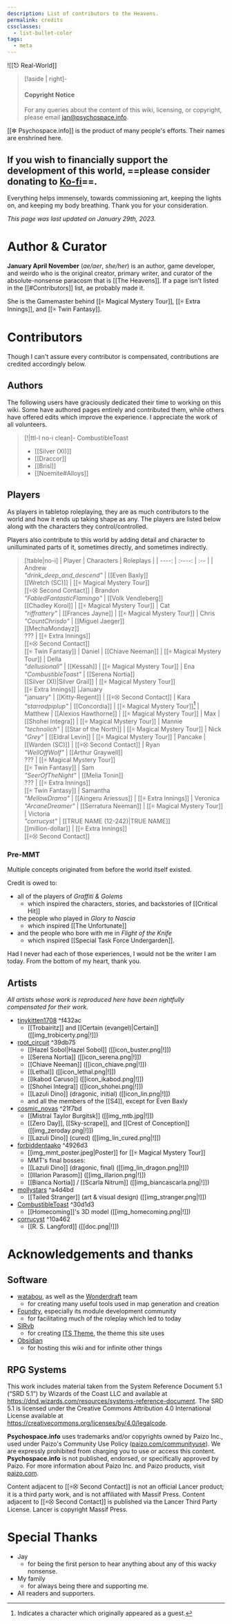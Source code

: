 ```yaml
---
description: List of contributors to the Heavens.
permalink: credits
cssclasses:
  - list-bullet-color
tags:
  - meta
---
```

![[⎋ Real-World]]
>[!aside | right]-
>#### Copyright Notice
>For any queries about the content of this wiki, licensing, or copyright, please email [jan@psychospace.info](mailto:jan@psychospace.info). 

[[✼ Psychospace.info]] is the product of many people's efforts. Their names are enshrined here.  

If you wish to financially support the development of this world, ==please consider donating to [Ko-fi](https://ko-fi.com/psychospace)==. 
---
Everything helps immensely, towards commissioning art, keeping the lights on, and keeping my body breathing. Thank you for your consideration.

*This page was last updated on January 29th, 2023.*


# Author & Curator
**January April November** (*ae/aer*, *she/her*) is an author, game developer, and weirdo who is the original creator, primary writer, and curator of the absolute-nonsense paracosm that is [[The Heavens]]. If a page isn't listed in the [[#Contributors]] list, ae probably made it.

She is the Gamemaster behind [[⍟ Magical Mystery Tour]], [[⍟ Extra Innings]], and [[⍟ Twin Fantasy]].

# Contributors

 Though I can't assure every contributor is compensated, contributions are credited accordingly below.

## Authors
The following users have graciously dedicated their time to working on this wiki. Some have authored pages entirely and contributed them, while others have offered edits which improve the experience. I appreciate the work of all volunteers.

>[!|ttl-l no-i clean]- CombustibleToast
>- [[Silver (XI)]]
>- [[Draccor]]
>- [[Brisl]]
>- [[Noemite#Alloys]]

## Players
As players in tabletop roleplaying, they are as much contributors to the world and how it ends up taking shape as any. The players are listed below along with the characters they control/controlled.

Players also contribute to this world by adding detail and character to unilluminated parts of it, sometimes directly, and sometimes indirectly.

>[!table|no-i]
>| Player | Characters | Roleplays |
>| ----: | :----: | :-- |
>| Andrew <br>*"drink_deep_and_descend"* | [[Even Baxly]]<br>[[Wretch (SC)]] | [[⍟ Magical Mystery Tour]]<br>[[⍟⛒ Second Contact]]
>| Brandon <br>*"FabledFantasticFlamingo"* | [[Volk Vendleberg]]<br>[[Chadley Korol]] | [[⍟ Magical Mystery Tour]]
>| Cat <br>*"riffrattery"* | [[Frances Jayne]] | [[⍟ Magical Mystery Tour]]
>| Chris <br>*"CountChrisdo"* | [[Miguel Jaeger]]<br>[[MechaMondayz]]<br>??? | [[⍟ Extra Innings]]<br>[[⍟⛒ Second Contact]]<br>[[⍟ Twin Fantasy]]
>| Daniel | [[Chiave Neeman]] | [[⍟ Magical Mystery Tour]]
>| Della <br>*"dellusionall"* | [[Kessah]] | [[⍟ Magical Mystery Tour]]
>| Ena <br>*"CombustibleToast"* | [[Serena Nortia]]<br>[[Silver (XI)\|Silver Grail]] | [[⍟ Magical Mystery Tour]]<br>[[⍟ Extra Innings]]
>|January <br>"january" | [[Kitty-Regent]] | [[⍟⛒ Second Contact]]
| Kara <br>*"starrodpiplup"* | [[Concordia]] | [[⍟ Magical Mystery Tour]][^a]
| Matthew | [[Alexios Hawthorne]] | [[⍟ Magical Mystery Tour]]
| Max | [[Shohei Integra]] | [[⍟ Magical Mystery Tour]]
| Mannie <br>*"technolich"* | [[Star of the North]] | [[⍟ Magical Mystery Tour]]
| Nick *"Grey"* | [[Eldral Levin]] | [[⍟ Magical Mystery Tour]]
| Pancake | [[Warden (SC)]] | [[⍟⛒ Second Contact]]
| Ryan <br>*"WellOffWolf"* | [[Arthur Graywell]]<br>??? | [[⍟ Magical Mystery Tour]]<br>[[⍟ Twin Fantasy]]
| Sam <br>*"SeerOfTheNight"* | [[Melia Tonin]]<br>??? | [[⍟ Extra Innings]]<br>[[⍟ Twin Fantasy]]
| Samantha <br>*"MellowDrama"* | [[Aingeru Ariessus]] | [[⍟ Extra Innings]]
| Veronica <br>*"ArcaneDreamer"* | [[Serratura Neeman]] | [[⍟ Magical Mystery Tour]]
| Victoria <br>*"corrucyst"* | [[TRUE NAME (12-242)\|TRUE NAME]]<br>[[million-dollar]] | [[⍟ Extra Innings]]<br>[[⍟⛒ Second Contact]]

### Pre-MMT
Multiple concepts originated from before the world itself existed. 

Credit is owed to:
- all of the players of *Graffiti & Golems*
    - which inspired the characters, stories, and backstories of [[Critical Hit]]
- the people who played in *Glory to Nascia*
    - which inspired [[The Unfortunate]]
- and the people who bore with me in *Flight of the Knife*
    - which inspired [[Special Task Force Undergarden]].

Had I never had each of those experiences, I would not be the writer I am today. From the bottom of my heart, thank you.
## Artists
*All artists whose work is reproduced here have been rightfully compensated for their work.*

* [tinykitten1708](https://twitter.com/tiny_1708)  ^f432ac
	* [[Trobairitz]] and [[Certain (evangel)|Certain]] ([[img_trobicerty.png|!]])
* [root_circuit](https://www.tumblr.com/rootcircuit) ^39db75
	* [[Hazel Sobol|Hazel Sobol]] ([[icon_buster.png|!]])
	* [[Serena Nortia]] ([[icon_serena.png|!]])
	* [[Chiave Neeman]] ([[icon_chiave.png|!]])
	* [[Lethal]] ([[icon_lethal.png|!]])
	* [[Ikabod Caruso]] ([[icon_ikabod.png|!]])
	* [[Shohei Integra]] ([[icon_shohei.png|!]])
	* [[Lazuli Dino]] (dragonic, initial) ([[icon_lin.png|!]])
	* and all the members of the [[S4]], except for Even Baxly
* [cosmic_novas](https://cosmic-novas.carrd.co/)  ^21f7bd
	* [[Mistral Taylor Burgitsk]] ([[img_mtb.jpg|!]])
	* [[Zero Day]], [[Sky-scrape]], and [[Crest of Conception]] ([[img_zeroday.png|!]])
	* [[Lazuli Dino]] (cured) ([[img_lin_cured.png|!]])
* [forbiddentaako](https://forbiddentaako.tumblr.com/) ^4926d3
	* [[img_mmt_poster.jpeg|Poster]] for [[⍟ Magical Mystery Tour]]
	* MMT's final bosses:
    * [[Lazuli Dino]] (dragonic, final) ([[img_lin_dragon.png|!]])
    * [[Illarion Parasom]] ([[img_illarion.png|!]])
    * [[Bianca Nortia]] / [[Scarla Nitrum]] ([[img_biancascarla.png|!]])
* [mollystars](https://mollystars.neocities.org/) ^a4d4bd
    * [[Tailed Stranger]] (art & visual design) ([[img_stranger.png|!]])
* [CombustibleToast](https://combustibletoast.itch.io/) ^30d1d3
	* [[Homecoming]]'s 3D model ([[img_homecoming.png|!]])
* [corrucyst](https://cohost.org/corrucyst) ^10a462
    * [[R. S. Langford]] ([[doc.png|!]])

# Acknowledgements and thanks
## Software
* [watabou](https://watabou.github.io/), as well as the [Wonderdraft](https://www.wonderdraft.net/) team
	* for creating many useful tools used in map generation and creation
* [Foundry](https://foundryvtt.com/), especially its module development community
	* for facilitating much of the roleplay which led to today
* [SIRvb](https://ko-fi.com/slrvb)
	* for creating [ITS Theme](https://publish.obsidian.md/slrvb-docs/ITS+Theme/ITS+Theme), the theme this site uses
* [Obsidian](https://obsidian.md/)
	* for hosting this wiki and for infinite other things

## RPG Systems
This work includes material taken from the System Reference Document 5.1 (“SRD 5.1”) by Wizards of
the Coast LLC and available at https://dnd.wizards.com/resources/systems-reference-document. The
SRD 5.1 is licensed under the Creative Commons Attribution 4.0 International License available at
https://creativecommons.org/licenses/by/4.0/legalcode.

**Psychospace.info** uses trademarks and/or copyrights owned by Paizo Inc., used under Paizo's Community Use Policy ([paizo.com/communityuse](http://paizo.com/communityuse)). We are expressly prohibited from charging you to use or access this content. **Psychospace.info** is not published, endorsed, or specifically approved by Paizo. For more information about Paizo Inc. and Paizo products, visit [paizo.com](http://paizo.com/).

Content adjacent to [[⍟⛒ Second Contact]] is not an official Lancer product; it is a third party work, and is not affiliated with Massif Press. Content adjacent to [[⍟⛒ Second Contact]] is published via the Lancer Third Party License. Lancer is copyright Massif Press.

# Special Thanks
* Jay
	* for being the first person to hear anything about any of this wacky nonsense.
* My family
	* for always being there and supporting me.
* All readers and supporters.


[^a]: Indicates a character which originally appeared as a guest.